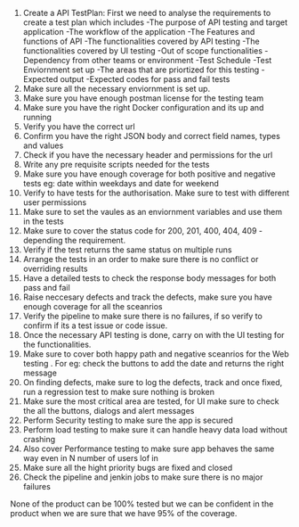 1. Create a API TestPlan:
	First we need to analyse the requirements to create a test plan which includes
		-The purpose of API testing and target application
		-The workflow of the application
		-The Features and functions of API
		-The functionalities covered by API testing
		-The functionalities covered by UI testing
		-Out of scope functionalities
		-Dependency from other teams or environment
		-Test Schedule
		-Test Enviornment set up
		-The areas that are priortized for this testing
		-Expected output
		-Expected codes for pass and fail tests
2. Make sure all the necessary enviornment is set up. 
3. Make sure you have enough postman license for the testing team
4. Make sure you have the right Docker configuration and its up and running
5. Verify you have the correct url
6. Confirm you have the right JSON body and correct field names, types and values
7. Check if you have the necessary header and permissions for the url
8. Write any pre requisite scripts needed for the tests
9. Make sure you have enough coverage for both positive and negative tests eg:  date within weekdays and date for weekend
10. Verify to have tests for the authorisation. Make sure to test with different user permissions
11. Make sure to set the vaules as an enviornment variables and use them in the tests
12. Make sure to cover the status code for 200, 201, 400, 404, 409  - depending the requirement.
13. Verify if the test returns the same status on multiple runs
14. Arrange the tests in an order to make sure there is no conflict or overriding results
15. Have a detailed tests to check the response body messages for both pass and fail
16. Raise neccesary defects and track the defects, make sure you have enough coverage for all the sceanrios
17. Verify the pipeline to make sure there is no failures, if so verify to confirm if its a test issue or code issue.
18. Once the necessary API testing is done, carry on with the UI testing for the functionalities. 
19. Make sure to cover both happy path and negative sceanrios for the Web testing . For eg: check the buttons to add the date and returns the right message
20. On finding defects, make sure to log the defects, track and once fixed, run a regression test to make sure nothing is broken
21. Make sure the most critical area are tested, for UI make sure to check the all the buttons, dialogs and alert messages
22. Perform Security testing to make sure the app is secured
23. Perform load testing to make sure it can handle heavy data load without crashing
24. Also cover Performance testing to make sure app behaves the same way even in N number of users lof in
25. Make sure all the hight priority bugs are fixed and closed
26. Check the pipeline and jenkin jobs to make sure there is no major failures

None of the product can be 100% tested but we can be confident in the product when we are sure that we have 95% of the coverage.

			
	